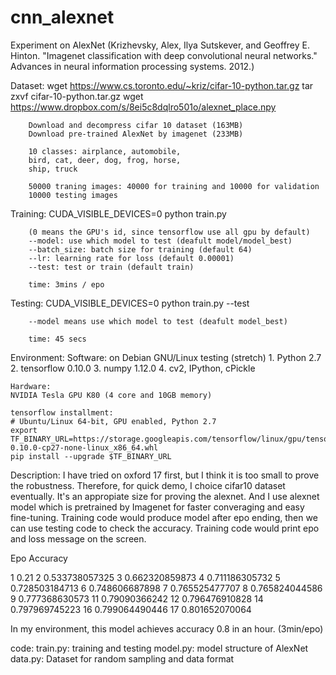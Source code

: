 # cnn_alexnet
Experiment on AlexNet (Krizhevsky, Alex, Ilya Sutskever, and Geoffrey E. Hinton. "Imagenet classification with deep convolutional neural networks." Advances in neural information processing systems. 2012.)

Dataset:
	wget https://www.cs.toronto.edu/~kriz/cifar-10-python.tar.gz
	tar zxvf cifar-10-python.tar.gz
	wget https://www.dropbox.com/s/8ei5c8dqlro501o/alexnet_place.npy

		Download and decompress cifar 10 dataset (163MB)
		Download pre-trained AlexNet by imagenet (233MB)

		10 classes: airplance, automobile,
		bird, cat, deer, dog, frog, horse,
		ship, truck

		50000 traning images: 40000 for training and 10000 for validation
		10000 testing images


Training:
	CUDA_VISIBLE_DEVICES=0 python train.py

		(0 means the GPU's id, since tensorflow use all gpu by default)
		--model: use which model to test (deafult model/model_best)
		--batch_size: batch size for training (default 64)
		--lr: learning rate for loss (default 0.00001)
		--test: test or train (default train)

		time: 3mins / epo

Testing:
	CUDA_VISIBLE_DEVICES=0 python train.py --test
	
		--model means use which model to test (deafult model_best)

		time: 45 secs

Environment:
	Software:
	on Debian GNU/Linux testing (stretch)
	1. Python 2.7
	2. tensorflow 0.10.0
	3. numpy 1.12.0
	4. cv2, IPython, cPickle

	Hardware:
	NVIDIA Tesla GPU K80 (4 core and 10GB memory)

	tensorflow installment:
	# Ubuntu/Linux 64-bit, GPU enabled, Python 2.7
	export TF_BINARY_URL=https://storage.googleapis.com/tensorflow/linux/gpu/tensorflow-0.10.0-cp27-none-linux_x86_64.whl
	pip install --upgrade $TF_BINARY_URL

Description:
  I have tried on oxford 17 first, but I think it is too small to prove the robustness.
  Therefore, for quick demo, I choice cifar10 dataset eventually. 
  It's an appropiate size for proving the alexnet.
  And I use alexnet model which is pretrained by Imagenet for faster converaging and easy fine-tuning. 
  Training code would produce model after epo ending, then we can use testing code to check the accuracy.
  Training code would print epo and loss message on the screen. 
  
  Epo Accuracy
  
1 0.21
2 0.533738057325
3 0.662320859873
4 0.711186305732
5 0.728503184713 
6 0.748606687898 
7 0.765525477707
8 0.765824044586
9 0.777368630573
 11 0.79090366242
 12 0.796476910828 
 14 0.797969745223 
 16 0.799064490446
 17 0.801652070064

   In my environment, this model achieves accuracy 0.8 in an hour. (3min/epo)
   
   code:
   	train.py: training and testing
   	model.py: model structure of AlexNet
   	data.py: Dataset for random sampling and data format
